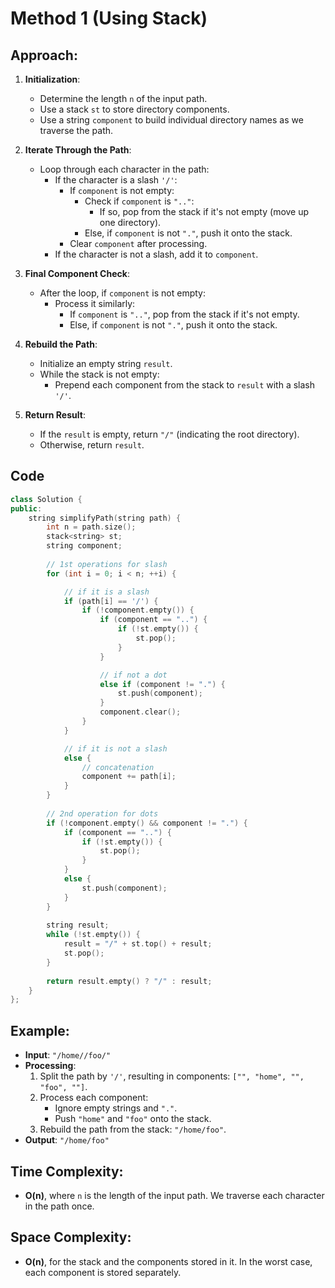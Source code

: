 # Method 1 (Using Stack)

## Approach:

1. **Initialization**:
   - Determine the length `n` of the input path.
   - Use a stack `st` to store directory components.
   - Use a string `component` to build individual directory names as we traverse the path.

2. **Iterate Through the Path**:
   - Loop through each character in the path:
     - If the character is a slash `'/'`:
       - If `component` is not empty:
         - Check if `component` is `".."`:
           - If so, pop from the stack if it's not empty (move up one directory).
         - Else, if `component` is not `"."`, push it onto the stack.
       - Clear `component` after processing.
     - If the character is not a slash, add it to `component`.

3. **Final Component Check**:
   - After the loop, if `component` is not empty:
     - Process it similarly:
       - If `component` is `".."`, pop from the stack if it's not empty.
       - Else, if `component` is not `"."`, push it onto the stack.

4. **Rebuild the Path**:
   - Initialize an empty string `result`.
   - While the stack is not empty:
     - Prepend each component from the stack to `result` with a slash `'/'`.

5. **Return Result**:
   - If the `result` is empty, return `"/"` (indicating the root directory).
   - Otherwise, return `result`.
  
## Code
```cpp
class Solution {
public:
    string simplifyPath(string path) {
        int n = path.size();
        stack<string> st;
        string component;
        
        // 1st operations for slash
        for (int i = 0; i < n; ++i) {

            // if it is a slash
            if (path[i] == '/') {
                if (!component.empty()) {
                    if (component == "..") {
                        if (!st.empty()) {
                            st.pop();
                        }
                    }

                    // if not a dot
                    else if (component != ".") {
                        st.push(component);
                    }
                    component.clear();
                }
            } 

            // if it is not a slash
            else {
                // concatenation
                component += path[i];
            }
        }
        
        // 2nd operation for dots
        if (!component.empty() && component != ".") {
            if (component == "..") {
                if (!st.empty()) {
                    st.pop();
                }
            } 
            else {
                st.push(component);
            }
        }
        
        string result;
        while (!st.empty()) {
            result = "/" + st.top() + result;
            st.pop();
        }
        
        return result.empty() ? "/" : result;
    }
};

```

## Example:

- **Input**: `"/home//foo/"`
- **Processing**:
  1. Split the path by `'/'`, resulting in components: `["", "home", "", "foo", ""]`.
  2. Process each component:
     - Ignore empty strings and `"."`.
     - Push `"home"` and `"foo"` onto the stack.
  3. Rebuild the path from the stack: `"/home/foo"`.
- **Output**: `"/home/foo"`

## Time Complexity:

- **O(n)**, where `n` is the length of the input path. We traverse each character in the path once.

## Space Complexity:

- **O(n)**, for the stack and the components stored in it. In the worst case, each component is stored separately.
